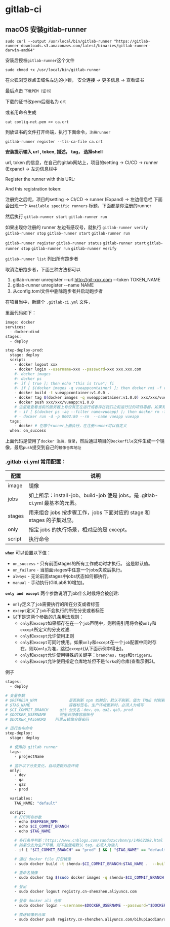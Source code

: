 # gitlab-ci

## macOS 安装gitlab-runner 

```
sudo curl --output /usr/local/bin/gitlab-runner "https://gitlab-runner-downloads.s3.amazonaws.com/latest/binaries/gitlab-runner-darwin-amd64"
```

安装后授权`gitlab-runner`这个文件

```
sudo chmod +x /usr/local/bin/gitlab-runner
```

在火狐浏览器点击域名左边的小锁，  安全连接 -> 更多信息 -> 查看证书 

最后点击 `下载PEM（证书）`

下载的证书改pem后缀名为 crt

或者用命令生成

```
cat comliq-net.pem >> ca.crt
```

到放证书的文件打开终端，执行下面命令，`注册runner`

```
gitlab-runner register --tls-ca-file ca.crt
```

**安装提示输入 url ,  token,  描述， tag， 选择shell**

url, token 的信息，在自己的gitlab网站上，项目的setting -> CI/CD -> runner (Expand) -> 左边信息栏中

Register the runner with this URL:

And this registration token:

注册完之后呢，项目的setting -> CI/CD -> runner (Expand) -> 左边信息栏 下面会出现一个 `Available specific runners` 标题，下面都是你注册的runner

然后执行 `gitlab-runner start` `gitlab-runner run`

如果出现你注册的 runner 左边有感叹号，就执行 `gitlab-runner verify` `gitlab-runner stop` `gitlab-runner start` `gitlab-runner run`

`gitlab-runner register`
`gitlab-runner status`
`gitlab-runner start`
`gitlab-runner stop`
`gitlab-runner run`
`gitlab-runner verify`

`gitlab-runner list`    列出所有跑步者

取消注册跑步者，下面三种方法都可以

1. gitlab-runner unregister --url http://git-xxx.com --token TOKEN_NAME
2. gitlab-runner unregister --name NAME
3. 从config.toml文件中删除跑步者并启动跑步者


在项目当中，新建个 `.gitlab-ci.yml` 文件，

里面代码如下：

```sh
image: docker
services:
  - docker:dind
stages:
  - deploy

step-deploy-prod:
  stage: deploy
  script:
    - docker logout xxx 
    - docker login --username=xxx --password=xxx xxx.xxx.com
    #- docker images
    #- docker ps
    #- if [ true ]; then echo "this is true"; fi
    #- if [ $(docker images -q vueappcontainer) ]; then docker rmi -f vueappcontainer;fi
    - docker build -t vueappcontainer:v1.0.0 .
    - docker tag $(docker images -q vueappcontainer:v1.0.0) xxx/xxx/vueapp:v1.0.0
    - docker push xxx/xxx/vueapp:v1.0.0
    # 这里是查看当前的服务器上有没有正在运行或者存在我们之前运行过的项目容器，如果有删除了
    # - if [ $(docker ps -aq --filter name=vueapp) ]; then docker rm -f vueapp;fi
    # - docker run -d -p 8002:80 --rm  --name vueapp vueapp
  tags: 
    - docker # 在哪个runner上面执行，在注册runner可以自定义
  when: on_success
```

上面代码是使用了`docker 注册，登录`，然后通过项目的`Dockerfile`文件生成一个镜像，最后`push`提交到自己的`镜像仓库地址`

### .gitlab-ci.yml 常用配置：

| 配置	| 说明 |
| --- | --- |
| image	| 镜像 |
| jobs	| 如上所示：install-job、build-job 便是 jobs，是 .gitlab-ci.yml 最基本的元素。|
| stages| 用来组合 jobs 按步骤工作，jobs 下面对应的 stage 和 stages 的子集对应。|
| only	| 指定 jobs 的执行场景，相对应的是 except。|
| script| 执行命令 |


**`when`** 可以设置以下值：

- `on_success` - 只有前面stages的所有工作成功时才执行。 这是默认值。
- `on_failure` - 当前面stages中任意一个jobs失败后执行。
- `always` - 无论前面stages中jobs状态如何都执行。
- `manual` - 手动执行(GitLab8.10增加)。

**`only and except`** 两个参数说明了job什么时候将会被创建:

- `only`定义了`job`需要执行的所在分支或者标签
- `except`定义了`job`不会执行的所在分支或者标签
- 以下是这两个参数的几条用法规则：
    - `only`和`except`如果都存在在一个`job`声明中，则所需引用将会被`only`和`except`所定义的分支过滤.
    - `only`和`except`允许使用正则
    - `only`和`except`可同时使用。如果`only`和`except`在一个`job`配置中同时存在，则以`only`为准，跳过`except`(从下面示例中得出)。
    - `only`和`except`允许使用特殊的关键字：`branches`，`tags`和`triggers`。
    - `only`和`except`允许使用指定仓库地址但不是`forks`的仓库(查看示例3)。


例子

```sh
stages:
  - deploy

# 变量参数
# $REFRESH_NPM  			是否刷新 npm 依赖包，默认不刷新，值为 TRUE 时刷新
# $TAG_NAME 			    容器标签名，生产环境更新时，必须人为填写
# $CI_COMMIT_BRANCH 	git 分支名：dev，qa，qa2，qa3，prod
# $DOCKER_USERNAME  	阿里云镜像容器账号
# $DOCKER_PASSWORD 	  阿里云镜像容器密码

# 运行发布命令
step-deploy:
  stage: deploy

  # 使用的 gitlab runner
  tags:
    - projectName

  # 监听以下分支变化，自动更新对应环境
  only:
    - dev
    - qa
    - qa2
    - prod

  variables:
    TAG_NAME: "default"

  script:
    # 打印所有参数
    - echo $REFRESH_NPM
    - echo $CI_COMMIT_BRANCH
    - echo $TAG_NAME

    # 多行条件判断：https://www.cnblogs.com/sanduzxcvbnm/p/14962298.html
    # 如果分支为生产环境，则不能使用默认 tag，必须人为输入
    - if [ "$CI_COMMIT_BRANCH" == "prod" ] && [ "$TAG_NAME" == "default" ]; then exit 1; fi

    # 通过 docker file 打包镜像
    - sudo docker build -t shendu-$CI_COMMIT_BRANCH:$TAG_NAME .  --build-arg PROJECT_ENV="${CI_COMMIT_BRANCH}"

    # 重命名镜像
    - sudo docker tag $(sudo docker images -q shendu-$CI_COMMIT_BRANCH:$TAG_NAME) registry.cn-shenzhen.aliyuncs.com/bihupiaodian/shendu-web-$CI_COMMIT_BRANCH:$TAG_NAME

    # 登出
    - sudo docker logout registry.cn-shenzhen.aliyuncs.com

    # 登录 docker ali 仓库
    - sudo docker login --username=$DOCKER_USERNAME --password="$DOCKER_PASSWORD" registry.cn-shenzhen.aliyuncs.com

    # 推送镜像到仓库
    - sudo docker push registry.cn-shenzhen.aliyuncs.com/bihupiaodian/shendu-web-$CI_COMMIT_BRANCH:$TAG_NAME
```